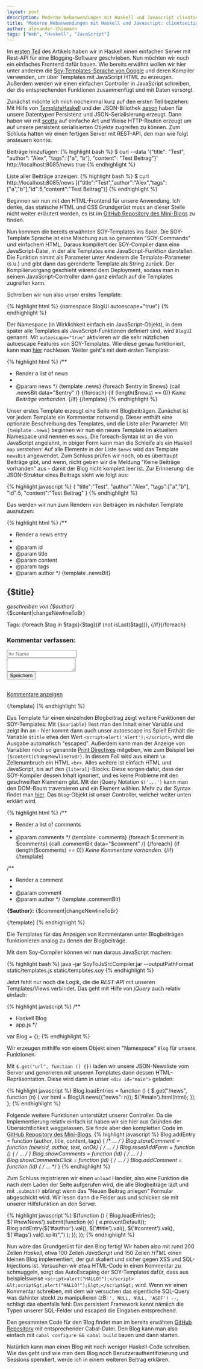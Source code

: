 ```yaml
---
layout: post
description: Moderne Webanwendungen mit Haskell und Javascript clientseitige Implementierung
title: "Moderne Webanwendungen mit Haskell und Javascript: clientseitige Implementierung"
author: alexander-thiemann
tags: ["Web", "Haskell", "JavaScript"]
---
```


Im [ersten Teil](http://funktionale-programmierung.de/2013/04/04/webanwendung-haskell.html) des Artikels haben wir in Haskell einen einfachen Server mit Rest-API 
für eine Blogging-Software geschrieben.
Nun möchten wir noch ein einfaches Frontend dafür bauen. Wie bereits erwähnt wollen wir hier unter
anderem die [Soy-Templates-Sprache von Google](https://developers.google.com/closure/templates/) und deren
Kompiler verwenden, um über Templates mit JavaScript HTML zu erzeugen. Außerdem werden wir einen einfachen Controller in JavaScript schreiben, der die entsprechenden Funktionen zusammenfügt und mit Daten versorgt.

<!-- more start -->

Zunächst möchte ich mich nocheinmal kurz auf den ersten Teil beziehen: Mit Hilfe von [TemplateHaskell](http://www.haskell.org/ghc/docs/7.0.2/html/users_guide/template-haskell.html) und der JSON-Biliothek [aeson](https://github.com/bos/aeson) haben für unsere
Datentypen Persistenz und JSON-Serialisierung erzeugt. Dann haben wir mit [scotty](https://github.com/xich/scotty) auf einfache Art und Weise HTTP-Routen erzeugt um auf unsere persistent serialisierten Objekte zugreifen zu können. Zum Schluss hatten wir einen fertigen Server mit REST-API, den man wie folgt ansteuern konnte:

Beiträge hinzufügen:
{% highlight bash %}
$ curl --data '{"title": "Test", "author": "Alex", "tags": ["a", "b"], "content": "Test Beitrag"}' http://localhost:8085/news
true
{% endhighlight %}

Liste aller Beiträge anzeigen:
{% highlight bash %}
$ curl http://localhost:8085/news
[{"title":"Test","author":"Alex","tags":["a","b"],"id":5,"content":"Test Beitrag"}]
{% endhighlight %}

Beginnen wir nun mit den HTML-Frontend für unsere Anwendung. Ich denke, das statische HTML und CSS Grundgerüst muss an dieser Stelle nicht weiter erläutert werden, es ist im [GitHub Repository des Mini-Blogs](https://github.com/agrafix/HaskellBlog/blob/master/static/index.html) zu finden.

Nun kommen die bereits erwähnten SOY-Templates ins Spiel. Die SOY-Template Sprache ist eine Mischung aus so genannten "SOY-Commands" und einfachem HTML. Daraus kompiliert der SOY-Compiler dann eine JavaScript-Datei, in der alle Templates eine JavaScript-Funktion darstellen. Die Funktion nimmt als Parameter unter Anderem die Template-Parameter (s.u.) und gibt dann das gerenderte Template als String zurück. Der Kompiliervorgang geschieht wärend dem Deployment, sodass man in seinem JavaScript-Controller dann ganz einfach auf die Templates zugreifen kann. 

Schreiben wir nun also unser erstes Template:

{% highlight html %}
{namespace BlogUI autoescape="true"}
{% endhighlight %}

Der Namespace (in Wirklichkeit einfach ein JavaScript-Objekt), in dem später alle Templates als JavaScript-Funktionen definiert sind, wird `BlogUI` genannt. Mit `autoescape="true"` aktivieren wir die sehr nützlichen autoescape Features von SOY-Templates. Wie diese genau funktioniert, kann man [hier](https://developers.google.com/closure/templates/docs/security) nachlesen. Weiter geht's mit dem ersten Template:

{% highlight html %}
/**
 * Render a list of news
 *
 * @param news
 */
{template .news}
{foreach $entry in $news}
    {call .newsBit data="$entry" /}
{/foreach}
{if (length($news) == 0)}
<i>Keine Beiträge vorhanden.</i>
{/if}
{/template}
{% endhighlight %}

Unser erstes Template erzeugt eine Seite mit Blogbeiträgen. Zunächst ist vor jedem Template ein Kommentar notwendig. Dieser enthält eine optionale Beschreibung des Templates, und die Liste aller Parameter. Mit `{template .news}` beginnen wir nun ein neues Template im aktuellem Namespace
und nennen es `news`. Die foreach-Syntax ist an die von JavaScript angelehnt, in obiger Form kann man die Schleife als ein Haskell `map` verstehen: Auf alle Elemente in der Liste `$news` wird das Template `newsBit` angewendet. Zum Schluss prüfen wir noch, ob es überhaupt Beiträge gibt, und wenn, nicht geben wir die Meldung "Keine Beiträge vorhanden" aus - damit der Blog nicht komplett leer ist. Zur Erinnerung: die JSON-Struktur eines Beitrags sieht wie folgt aus:

{% highlight javascript %}
{ "title":"Test",
  "author":"Alex",
  "tags":["a","b"],
  "id":5,
  "content":"Test Beitrag"
}
{% endhighlight %}

Das werden wir nun zum Rendern von Beiträgen im nächsten Template ausnutzen:

{% highlight html %}
/**
 * Render a news entry
 *
 * @param id
 * @param title
 * @param content
 * @param tags
 * @param author
 */
{template .newsBit}
<div class="newsBit">
    <h2>{$title}</h2>
    <p>
        <i>geschreiben von {$author}</i> <br />
        {$content|changeNewlineToBr}
    </p>
    <span class="tags">
        Tags: {foreach $tag in $tags}{$tag}{if (not isLast($tag))}, {/if}{/foreach}
    </span>
    <h3>Kommentar verfassen:</h3>
    <form id="addCommentFor{$id}">
        <input type="text" placeholder="Ihr Name" id="commentAuthor{$id}" /> <br />
        <textarea id="commentText{$id}"></textarea> <br />
        <input type="submit" value="Speichern" />
    </form>
    <br />
    <a href="javascript:Blog.showCommentsClick({$id});" 
       id="commentLink{$id}" 
       class="showComments commentsClosed">
        Kommentare anzeigen
    </a>
    <div id="commentsFor{$id}" style="display:none;"></div>
</div>

<script>
$('#addCommentFor{$id}').submit(function (e) /*{literal}*/{/*{/literal}*/
   e.preventDefault();
   Blog.addComment({$id});
/*{literal}*/});/*{/literal}*/
</script>
{/template}
{% endhighlight %}

Das Template für einen einzelnden Blogbeitrag zeigt weitere Funktionen der SOY-Templates: Mit `{$variable}` liest man den Inhalt einer
Variable und zeigt ihn an - hier kommt dann auch unser autoescape ins Spiel! Enthält die Variable `$title` etwa den Wert `<script>alert('alert');</script>`, wird die Ausgabe automatisch "escaped". Außerdem kann man der Anzeige von Variablen noch so genannte [Print Directives](https://developers.google.com/closure/templates/docs/functions_and_directives#print_directives) mitgeben, wie zum Beispiel bei `{$content|changeNewlineToBr}`. In diesem Fall wird aus einem `\n` Zeilenumbruch ein HTML `<br>`.  Alles weitere ist einfach HTML und JavaScript, bis auf den `{literal}`-Blocks. Diese sorgen dafür, dass der SOY-Kompiler dessen Inhalt ignoriert, und es keine Probleme mit den geschweiften Klammern gibt. Mit der jQuery Notation `$('...')` kann man den DOM-Baum traversieren und ein Element wählen. Mehr zu der Syntax findet man [hier](http://api.jquery.com/category/selectors/). Das `Blog`-Objekt ist unser Controller, welcher weiter unten erklärt wird.

{% highlight html %}
/**
 * Render a list of comments
 *
 * @param comments
 */
{template .comments}
{foreach $comment in $comments}
    {call .commentBit data="$comment" /}
{/foreach}
{if (length($comments) == 0)}
<i>Keine Kommentare vorhanden.</i>
{/if}
{/template}

/**
 * Render a comment
 *
 * @param comment
 * @param author
 */
{template .commentBit}
<div class="commentBit">
    <p>
        <b>{$author}:</b> {$comment|changeNewlineToBr}
    </p>
</div>
{/template}
{% endhighlight %}

Die Templates für das Anzeigen von Kommentaren unter Blogbeiträgen funktionieren analog zu denen der Blogbeiträge.

Mit dem Soy-Compiler können wir nun daraus JavaScript machen:

{% highlight bash %}
java -jar SoyToJsSrcCompiler.jar --outputPathFormat static/templates.js static/templates.soy
{% endhighlight %}

Jetzt fehlt nur noch die Logik, die die *REST-API* mit unseren Templates/Views verbindet. Das geht mit Hilfe von *jQuery* auch relativ einfach:

{% highlight javascript %}
/**
 * Haskell Blog
 * app.js
 */

var Blog = {};
{% endhighlight %}

Wir erzeugen mithilfe von einem Objekt einen "Namespace" `Blog` für unsere Funktionen.

Mit `$.get("url", function () {})` laden wir unsere JSON-Newsliste vom Server und generieren mit unseren Templates
dann dessen HTML-Repräsentation. Diese wird dann in unser `<div id="main">` geladen:

{% highlight javascript %}
Blog.loadEntries = function () {
    $.get("/news", function (n) {
        var html = BlogUI.news({"news": n});
        $('#main').html(html);
    });
};
{% endhighlight %}

Folgende weitere Funktionen unterstützt unserer Controller. Da die Implementierung relativ einfach ist
haben wir sie hier aus Gründen der Übersichtlichkeit weggelassen. Sie finde aber den kompletten Code
im [GitHub Repository des Mini-Blogs](https://github.com/agrafix/HaskellBlog/blob/master/static/app.js).
{% highlight javascript %}
Blog.addEntry = function (author, title, content, tags) { /* ... */ }
Blog.storeComment = function (newsId, author, text, onOk) { /* ... */ }
Blog.resetAddForm = function () { /* ... */ }
Blog.showComments = function (id) { /* ... */ }
Blog.showCommentsClick = function (id) { /* ... */ }
Blog.addComment = function (id) { /* ... */ }
{% endhighlight %}

Zum Schluss registrieren wir einen `onload` Handler, also eine Funktion die nach dem Laden der Seite aufgerufen wird, die alle Blogbeiträge lädt und mit `.submit()` abfängt wenn das "Neuen Beitrag anlegen" Formular abgeschickt wird. Wir lesen dann die Felder aus und schicken sie mit unserer Hilfsfunktion an den Server.

{% highlight javascript %}
$(function () {
    Blog.loadEntries();
    $('#newNews').submit(function (e) {
        e.preventDefault();
        Blog.addEntry($('#author').val(),
                      $('#title').val(),
                      $('#content').val(),
                      $('#tags').val().split(",")
        );
    });
});
{% endhighlight %}

Nun wäre das Grundgerüst für den Blog fertig! Wir haben also mit rund 200 Zeilen *Haskell*, etwa 100 Zeilen *JavaScript* und 150 Zeilen *HTML* einen kleinen Blog implementiert, der gut skaliert und sicher gegen XSS und SQL-Injections ist. Versuchen wir etwa HTML-Code in einen Kommentar zu schmuggeln, sorgt das AutoEscaping der SOY-Templates dafür, dass aus beispielsweise `<script>alert("HALLO!");</script>` `&lt;script&gt;alert("HALLO!");&lgt;</script&gt;` wird. Wenn wir einen Kommentar schreiben, mit dem wir versuchen das eigentliche SQL-Query was dahinter steckt zu manipulieren (zB: `', NULL, NULL, 'ASDF') --`, schlägt das ebenfalls fehl: Das persistent Framework kennt nämlich die Typen unserer SQL-Felder und escaped die Eingaben entsprechend.

Den gesammten Code für den Blog findet man im bereits erwähten [GitHub Repository](https://github.com/agrafix/HaskellBlog/) mit entsprechender Cabal-Datei. Den Blog kann man also einfach mit `cabal configure && cabal build` bauen und dann starten.

Natürlich kann man einen Blog mit noch weniger Haskell-Code schreiben. Wie das geht und wie man dem Blog noch Benutzerauthentifizierung und Sessions spendiert, werde ich in einem weiteren Beitrag erklären.
